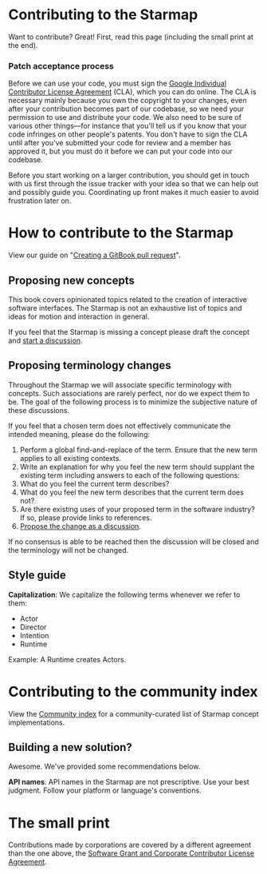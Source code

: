 # Contributing to the Starmap

Want to contribute? Great! First, read this page (including the small print at the end).

### Patch acceptance process



Before we can use your code, you must sign the [Google Individual Contributor License Agreement](https://developers.google.com/open-source/cla/individual?csw=1) (CLA), which you can do online. The CLA is necessary mainly because you own the copyright to your changes, even after your contribution becomes part of our codebase, so we need your permission to use and distribute your code. We also need to be sure of various other things—for instance that you'll tell us if you know that your code infringes on other people's patents. You don't have to sign the CLA until after you've submitted your code for review and a member has approved it, but you must do it before we can put your code into our codebase.

Before you start working on a larger contribution, you should get in touch with us first through the issue tracker with your idea so that we can help out and possibly guide you. Coordinating up front makes it much easier to avoid frustration later on.

# How to contribute to the Starmap

View our guide on "[Creating a GitBook pull request](https://material-motion.gitbooks.io/material-motion-team/content/gitbook_pull_request.html)".

## Proposing new concepts

This book covers opinionated topics related to the creation of interactive software interfaces. The Starmap is not an exhaustive list of topics and ideas for motion and interaction in general.

If you feel that the Starmap is missing a concept please draft the concept and [start a discussion](https://material-motion.gitbooks.io/material-motion-starmap/discussions).

## Proposing terminology changes

Throughout the Starmap we will associate specific terminology with concepts. Such associations are rarely perfect, nor do we expect them to be. The goal of the following process is to minimize the subjective nature of these discussions.

If you feel that a chosen term does not effectively communicate the intended meaning, please do the following:

1. Perform a global find-and-replace of the term. Ensure that the new term applies to all existing contexts. 
1. Write an explanation for why you feel the new term should supplant the existing term including answers to each of the following questions: 
  1. What do you feel the current term describes? 
  1. What do you feel the new term describes that the current term does not? 
  1. Are there existing uses of your proposed term in the software industry? If so, please provide links to references. 
1. [Propose the change as a discussion](https://www.gitbook.com/book/featherless/material-motion-starmap/discussions).

If no consensus is able to be reached then the discussion will be closed and the terminology will not be changed.

## Style guide

**Capitalization**: We capitalize the following terms whenever we refer to them:

- Actor
- Director
- Intention
- Runtime

Example: A Runtime creates Actors.

# Contributing to the community index

View the [Community index](community/) for a community-curated list of Starmap concept implementations.

## Building a new solution?

Awesome. We've provided some recommendations below.

**API names**: API names in the Starmap are not prescriptive. Use your best judgment. Follow your platform or language's conventions.

# The small print

Contributions made by corporations are covered by a different agreement than the one above, the [Software Grant and Corporate Contributor License Agreement](https://cla.developers.google.com/about/google-corporate).